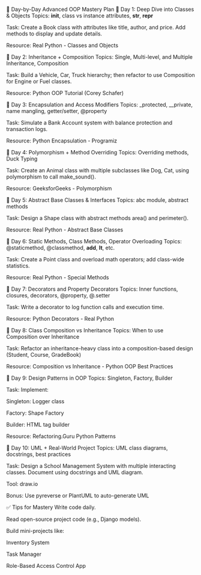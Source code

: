 🧠 Day-by-Day Advanced OOP Mastery Plan
📅 Day 1: Deep Dive into Classes & Objects
Topics: __init__, class vs instance attributes, __str__, __repr__

Task: Create a Book class with attributes like title, author, and price. Add methods to display and update details.

Resource: Real Python - Classes and Objects

📅 Day 2: Inheritance + Composition
Topics: Single, Multi-level, and Multiple Inheritance, Composition

Task: Build a Vehicle, Car, Truck hierarchy; then refactor to use Composition for Engine or Fuel classes.

Resource: Python OOP Tutorial (Corey Schafer)

📅 Day 3: Encapsulation and Access Modifiers
Topics: _protected, __private, name mangling, getter/setter, @property

Task: Simulate a Bank Account system with balance protection and transaction logs.

Resource: Python Encapsulation - Programiz

📅 Day 4: Polymorphism + Method Overriding
Topics: Overriding methods, Duck Typing

Task: Create an Animal class with multiple subclasses like Dog, Cat, using polymorphism to call make_sound().

Resource: GeeksforGeeks - Polymorphism

📅 Day 5: Abstract Base Classes & Interfaces
Topics: abc module, abstract methods

Task: Design a Shape class with abstract methods area() and perimeter().

Resource: Real Python - Abstract Base Classes

📅 Day 6: Static Methods, Class Methods, Operator Overloading
Topics: @staticmethod, @classmethod, __add__, __lt__, etc.

Task: Create a Point class and overload math operators; add class-wide statistics.

Resource: Real Python - Special Methods

📅 Day 7: Decorators and Property Decorators
Topics: Inner functions, closures, decorators, @property, @<property>.setter

Task: Write a decorator to log function calls and execution time.

Resource: Python Decorators - Real Python

📅 Day 8: Class Composition vs Inheritance
Topics: When to use Composition over Inheritance

Task: Refactor an inheritance-heavy class into a composition-based design (Student, Course, GradeBook)

Resource: Composition vs Inheritance - Python OOP Best Practices

📅 Day 9: Design Patterns in OOP
Topics: Singleton, Factory, Builder

Task: Implement:

Singleton: Logger class

Factory: Shape Factory

Builder: HTML tag builder

Resource: Refactoring.Guru Python Patterns

📅 Day 10: UML + Real-World Project
Topics: UML class diagrams, docstrings, best practices

Task: Design a School Management System with multiple interacting classes. Document using docstrings and UML diagram.

Tool: draw.io

Bonus: Use pyreverse or PlantUML to auto-generate UML

✅ Tips for Mastery
Write code daily.

Read open-source project code (e.g., Django models).

Build mini-projects like:

Inventory System

Task Manager

Role-Based Access Control App


